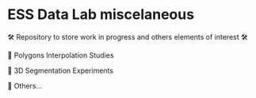 # ESS Data Lab miscelaneous

🛠️ Repository to store work in progress and others elements of interest 🛠️  

📁 Polygons Interpolation Studies

📁 3D Segmentation Experiments

📁 Others...
